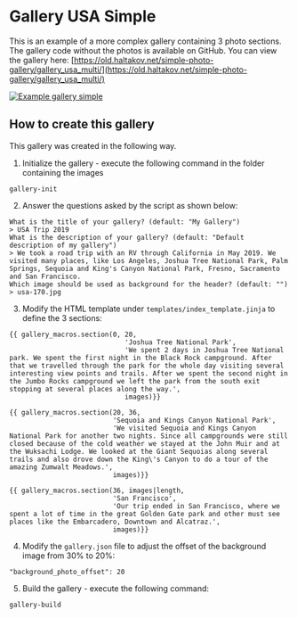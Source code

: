 # Gallery USA Simple

This is an example of a more complex gallery containing 3 photo sections. The gallery code without the photos is available on GitHub. You can view the gallery here: [https://old.haltakov.net/simple-photo-gallery/gallery_usa_multi/](https://old.haltakov.net/simple-photo-gallery/gallery_usa_multi/)

[![Example gallery simple](https://github.com/haltakov/simple-photo-gallery/blob/master/examples/gallery_usa_multi/screenshot_gallery_usa_multi.jpg?raw=true)](https://old.haltakov.net/simple-photo-gallery/gallery_usa_multi/)

## How to create this gallery

This gallery was created in the following way.

1. Initialize the gallery - execute the following command in the folder containing the images

```
gallery-init
```

2. Answer the questions asked by the script as shown below:

```
What is the title of your gallery? (default: "My Gallery")
> USA Trip 2019
What is the description of your gallery? (default: "Default description of my gallery")
> We took a road trip with an RV through California in May 2019. We visited many places, like Los Angeles, Joshua Tree National Park, Palm Springs, Sequoia and King's Canyon National Park, Fresno, Sacramento and San Francisco.
Which image should be used as background for the header? (default: "")
> usa-170.jpg
```

3. Modify the HTML template under `templates/index_template.jinja` to define the 3 sections:

```
{{ gallery_macros.section(0, 20,
                             'Joshua Tree National Park',
                             'We spent 2 days in Joshua Tree National park. We spent the first night in the Black Rock campground. After that we travelled through the park for the whole day visiting several interesting view points and trails. After we spent the second night in the Jumbo Rocks campground we left the park from the south exit stopping at several places along the way.',
                             images)}}

{{ gallery_macros.section(20, 36,
                          'Sequoia and Kings Canyon National Park',
                          'We visited Sequoia and Kings Canyon National Park for another two nights. Since all campgrounds were still closed because of the cold weather we stayed at the John Muir and at the Wuksachi Lodge. We looked at the Giant Sequoias along several trails and also drove down the King\'s Canyon to do a tour of the amazing Zumwalt Meadows.',
                          images)}}

{{ gallery_macros.section(36, images|length,
                          'San Francisco',
                          'Our trip ended in San Francisco, where we spent a lot of time in the great Golden Gate park and other must see places like the Embarcadero, Downtown and Alcatraz.',
                          images)}}
```

4. Modify the `gallery.json` file to adjust the offset of the background image from 30% to 20%:

```
"background_photo_offset": 20
```

5. Build the gallery - execute the following command:

```
gallery-build
```
